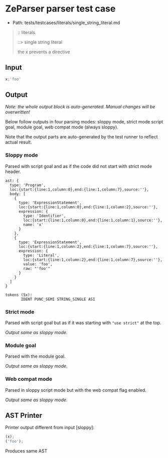 # ZeParser parser test case

- Path: tests/testcases/literals/single_string_literal.md

> :: literals
>
> ::> single string literal
>
> the x prevents a directive

## Input

`````js
x;'foo'
`````

## Output

_Note: the whole output block is auto-generated. Manual changes will be overwritten!_

Below follow outputs in four parsing modes: sloppy mode, strict mode script goal, module goal, web compat mode (always sloppy).

Note that the output parts are auto-generated by the test runner to reflect actual result.

### Sloppy mode

Parsed with script goal and as if the code did not start with strict mode header.

`````
ast: {
  type: 'Program',
  loc:{start:{line:1,column:0},end:{line:1,column:7},source:''},
  body: [
    {
      type: 'ExpressionStatement',
      loc:{start:{line:1,column:0},end:{line:1,column:2},source:''},
      expression: {
        type: 'Identifier',
        loc:{start:{line:1,column:0},end:{line:1,column:1},source:''},
        name: 'x'
      }
    },
    {
      type: 'ExpressionStatement',
      loc:{start:{line:1,column:2},end:{line:1,column:7},source:''},
      expression: {
        type: 'Literal',
        loc:{start:{line:1,column:2},end:{line:1,column:7},source:''},
        value: 'foo',
        raw: "'foo'"
      }
    }
  ]
}

tokens (5x):
       IDENT PUNC_SEMI STRING_SINGLE ASI
`````

### Strict mode

Parsed with script goal but as if it was starting with `"use strict"` at the top.

_Output same as sloppy mode._

### Module goal

Parsed with the module goal.

_Output same as sloppy mode._

### Web compat mode

Parsed in sloppy script mode but with the web compat flag enabled.

_Output same as sloppy mode._

## AST Printer

Printer output different from input [sloppy]:

````js
(x);
('foo');
````

Produces same AST
